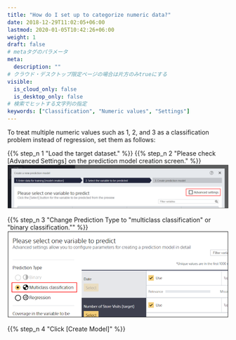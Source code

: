 ```yaml
---
title: "How do I set up to categorize numeric data?"
date: 2018-12-29T11:02:05+06:00
lastmod: 2020-01-05T10:42:26+06:00
weight: 1
draft: false
# metaタグのパラメータ
meta:
  description: ""
# クラウド・デスクトップ限定ページの場合は片方のみtrueにする
visible:
  is_cloud_only: false
  is_desktop_only: false
# 検索でヒットする文字列の指定
keywords: ["Classification", "Numeric values", "Settings"]
---
```


To treat multiple numeric values such as 1, 2, and 3 as a classification problem instead of regression, set them as follows:

{{% step_n 1 "Load the target dataset." %}}
{{% step_n 2 "Please check [Advanced Settings] on the prediction model creation screen." %}}
![](../../img_en/t_slide5.png)

{{% step_n 3 "Change Prediction Type to \"multiclass classification\" or \"binary classification.\"" %}}
![](../../img_en/t_slide6.png)

{{% step_n 4 "Click [Create Model]" %}}

